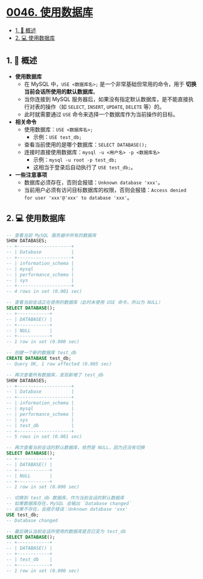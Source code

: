 # [0046. 使用数据库](https://github.com/Tdahuyou/TNotes.mysql/tree/main/notes/0046.%20%E4%BD%BF%E7%94%A8%E6%95%B0%E6%8D%AE%E5%BA%93)

<!-- region:toc -->

- [1. 📝 概述](#1--概述)
- [2. 💻 使用数据库](#2--使用数据库)

<!-- endregion:toc -->

## 1. 📝 概述

- **使用数据库**
  - 在 MySQL 中，`USE <数据库名>;` 是一个非常基础但常用的命令，用于 **切换当前会话所使用的默认数据库**。
  - 当你连接到 MySQL 服务器后，如果没有指定默认数据库，是不能直接执行对表的操作（如 `SELECT`, `INSERT`, `UPDATE`, `DELETE` 等）的。
  - 此时就需要通过 `USE` 命令来选择一个数据库作为当前操作的目标。
- **相关命令**
  - 使用数据库：`USE <数据库名>;`
    - 示例：`USE test_db;`
  - 查看当前使用的是哪个数据库：`SELECT DATABASE();`
  - 连接时直接使用数据库：`mysql -u <用户名> -p <数据库名>`
    - 示例：`mysql -u root -p test_db;`
    - 这相当于登录后自动执行了 `USE test_db;`。
- **一些注意事项**
  - 数据库必须存在，否则会报错：`Unknown database 'xxx'`。
  - 当前用户必须有访问目标数据库的权限，否则会报错：`Access denied for user 'xxx'@'xxx' to database 'xxx'`。

## 2. 💻 使用数据库

```sql
-- 查看当前 MySQL 服务器中所有的数据库
SHOW DATABASES;
-- +--------------------+
-- | Database           |
-- +--------------------+
-- | information_schema |
-- | mysql              |
-- | performance_schema |
-- | sys                |
-- +--------------------+
-- 4 rows in set (0.001 sec)

-- 查看当前会话正在使用的数据库（此时未使用 USE 命令，所以为 NULL）
SELECT DATABASE();
-- +------------+
-- | DATABASE() |
-- +------------+
-- | NULL       |
-- +------------+
-- 1 row in set (0.000 sec)

-- 创建一个新的数据库 test_db
CREATE DATABASE test_db;
-- Query OK, 1 row affected (0.005 sec)

-- 再次查看所有数据库，发现新增了 test_db
SHOW DATABASES;
-- +--------------------+
-- | Database           |
-- +--------------------+
-- | information_schema |
-- | mysql              |
-- | performance_schema |
-- | sys                |
-- | test_db            |
-- +--------------------+
-- 5 rows in set (0.001 sec)

-- 再次查看当前会话的默认数据库，依然是 NULL，因为还没有切换
SELECT DATABASE();
-- +------------+
-- | DATABASE() |
-- +------------+
-- | NULL       |
-- +------------+
-- 1 row in set (0.000 sec)

-- 切换到 test_db 数据库，作为当前会话的默认数据库
-- 如果数据库存在，MySQL 会输出 `Database changed`
-- 如果不存在，会提示错误：Unknown database 'xxx'
USE test_db;
-- Database changed

-- 最后确认当前会话所使用的数据库是否已变为 test_db
SELECT DATABASE();
-- +------------+
-- | DATABASE() |
-- +------------+
-- | test_db    |
-- +------------+
-- 1 row in set (0.000 sec)
```
